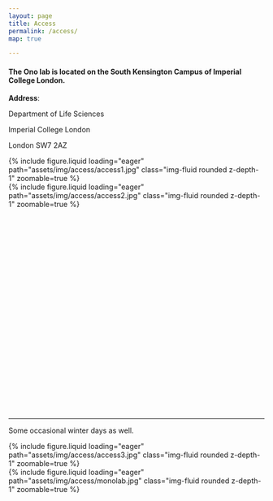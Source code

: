 ```yaml
---
layout: page
title: Access
permalink: /access/
map: true

---
```


#### The Ono lab is located on the South Kensington Campus of Imperial College London.

**Address**:

Department of Life Sciences

Imperial College London

London SW7 2AZ

<div class="row mt-6">
     <div class="col-sm mt-6 mt-md-0">
        {% include figure.liquid loading="eager" path="assets/img/access/access1.jpg" class="img-fluid rounded z-depth-1" zoomable=true %}
    </div>
    <div class="col-sm mt-6 mt-md-0">
        {% include figure.liquid loading="eager" path="assets/img/access/access2.jpg" class="img-fluid rounded z-depth-1" zoomable=true %}
    </div>
    
</div>

<!-- Include Leaflet CSS and JavaScript -->
<link rel="stylesheet" href="https://unpkg.com/leaflet@1.7.1/dist/leaflet.css"
   integrity="sha512-xodZBNTC5n17Xt2atTPuE1HxjVMSvLVW9ocqUKLsCC5CXdbqCmblAshOMAS6/keqq/sMZMZ19scR4PsZChSR7A=="
   crossorigin=""/>
<script src="https://unpkg.com/leaflet@1.7.1/dist/leaflet.js"
   integrity="sha512-XQoYMqMTK8LvdxXYG3nZ448hOEQiglfqkJs1NOQV44cWnUrBc8PkAOcXy20w0vlaXaVUearIOBhiXZ5V3ynxwA=="
   crossorigin=""></script>

<!-- Map Container -->
<div id="mapid" style="height: 400px;"></div>

<script>
    var mymap = L.map('mapid').setView([51.498,-0.176], 13);

    L.tileLayer('https://{s}.tile.openstreetmap.org/{z}/{x}/{y}.png', {
        attribution: 'Map data &copy; <a href="https://www.openstreetmap.org/copyright">OpenStreetMap</a> contributors',
        maxZoom: 18,
    }).addTo(mymap);

    var geojsonFeature = {
      "type": "FeatureCollection",
      "features": [
        {
          "type": "Feature",
          "properties": {},
          "geometry": {
            "coordinates": [
              [
                [-0.18564464698158645, 51.50248834632515],
                [-0.18564464698158645, 51.49334219783972],
                [-0.1677934718722156, 51.49334219783972],
                [-0.1677934718722156, 51.50248834632515],
                [-0.18564464698158645, 51.50248834632515]
              ]
            ],
            "type": "Polygon"
          }
        }
      ]
    };

    L.geoJSON(geojsonFeature).addTo(mymap);
</script>


----------------------
Some occasional winter days as well.

<div class="row mt-6">
	<div class="col-sm mt-6 mt-md-0">
	        {% include figure.liquid loading="eager" path="assets/img/access/access3.jpg" class="img-fluid rounded z-depth-1" zoomable=true %} 
	</div>
	<div class="col-sm mt-6 mt-md-0">
	        {% include figure.liquid loading="eager" path="assets/img/access/monolab.jpg" class="img-fluid rounded z-depth-1" zoomable=true %} 
	</div>
</div>

